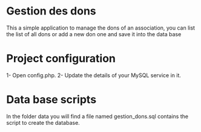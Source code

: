 # Gestion des dons

This a simple application to manage the dons of an association, you can list the list of all dons or add a new don one and save it into the data base

# Project configuration

1- Open config.php.
2- Update the details of your MySQL service in it.

# Data base scripts

In the folder data you will find a file named gestion_dons.sql contains the script to create the database.
